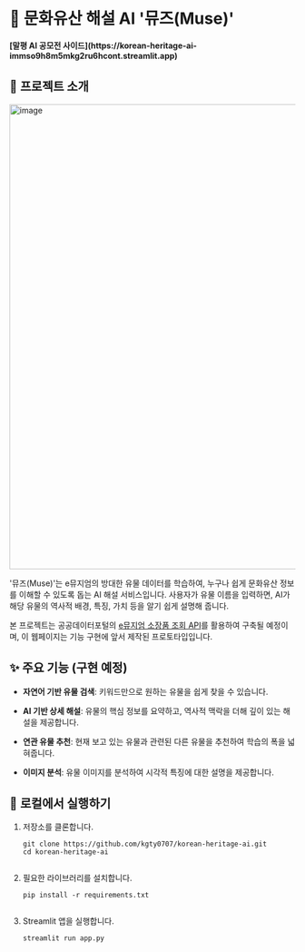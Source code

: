 <div contenteditable="true" translate="no" class="ProseMirror"><h1>🏺 문화유산 해설 AI '뮤즈(Muse)'</h1>
  <p><strong>
    [말평 AI 공모전 사이드](https://korean-heritage-ai-immso9h8m5mkg2ru6hcont.streamlit.app)
  </strong></p>
  <h2>📖 프로젝트 소개</h2>
  <img width="1860" height="819" alt="image" src="https://github.com/user-attachments/assets/e5a4a5e9-110e-4708-a813-b30e9a3f561f" />

  <p>'뮤즈(Muse)'는 e뮤지엄의 방대한 유물 데이터를 학습하여, 누구나 쉽게 문화유산 정보를 이해할 수 있도록 돕는 AI 해설 서비스입니다. 사용자가 유물 이름을 입력하면, AI가 해당 유물의 역사적 배경, 특징, 가치 등을 알기 쉽게 설명해 줍니다.</p><p>본 프로젝트는 공공데이터포털의 <a href="https://www.data.go.kr/data/15104964/openapi.do" title="null">e뮤지엄 소장품 조회 API</a>를 활용하여 구축될 예정이며, 이 웹페이지는 기능 구현에 앞서 제작된 프로토타입입니다.</p><h2>✨ 주요 기능 (구현 예정)</h2><ul><li><p><strong>자연어 기반 유물 검색</strong>: 키워드만으로 원하는 유물을 쉽게 찾을 수 있습니다.</p></li><li><p><strong>AI 기반 상세 해설</strong>: 유물의 핵심 정보를 요약하고, 역사적 맥락을 더해 깊이 있는 해설을 제공합니다.</p></li><li><p><strong>연관 유물 추천</strong>: 현재 보고 있는 유물과 관련된 다른 유물을 추천하여 학습의 폭을 넓혀줍니다.</p></li><li><p><strong>이미지 분석</strong>: 유물 이미지를 분석하여 시각적 특징에 대한 설명을 제공합니다.</p></li></ul><h2>🚀 로컬에서 실행하기</h2><ol><li><p>저장소를 클론합니다.</p><pre><code>git clone https://github.com/kgty0707/korean-heritage-ai.git
cd korean-heritage-ai
<br class="ProseMirror-trailingBreak"></code></pre></li><li><p>필요한 라이브러리를 설치합니다.</p><pre><code>pip install -r requirements.txt
<br class="ProseMirror-trailingBreak"></code></pre></li><li><p>Streamlit 앱을 실행합니다.</p><pre><code>streamlit run app.py
<br class="ProseMirror-trailingBreak"></code></pre></li></ol></div>
